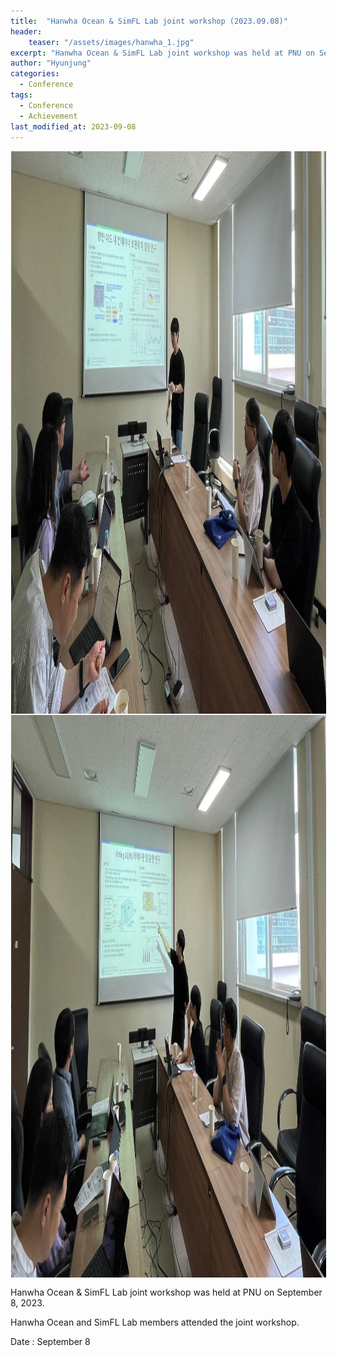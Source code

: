 ```yaml
---
title:  "Hanwha Ocean & SimFL Lab joint workshop (2023.09.08)"
header:
    teaser: "/assets/images/hanwha_1.jpg"
excerpt: "Hanwha Ocean & SimFL Lab joint workshop was held at PNU on September 8, 2023."
author: "Hyunjung"
categories:
  - Conference
tags:
  - Conference
  - Achievement
last_modified_at: 2023-09-08
---
```

<img align="center" width="900" height="900" style="border: 1px solid white" src="/assets/images/hanwha_1.jpg">
<img align="center" width="900" height="900" style="border: 1px solid white" src="/assets/images/hanwha_3.jpg">  

Hanwha Ocean & SimFL Lab joint workshop was held at PNU on September 8, 2023.

Hanwha Ocean and SimFL Lab members attended the joint workshop.

Date : September 8